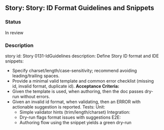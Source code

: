 ## Story: Story: ID Format Guidelines and Snippets

### Status

In review

### Description

story id: Story 0131-IdGuidelines
description:
Define Story ID format and IDE snippets:
- Specify charset/length/case-sensitivity; recommend avoiding leading/trailing spaces.
- Provide a minimal valid template and common error checklist (missing id, invalid format, duplicate id).
  **Acceptance Criteria:**
- Given the template is used, when authoring, then the doc passes dry-run without errors.
- Given an invalid id format, when validating, then an ERROR with actionable suggestion is reported.
  Tests:
  Unit:
  - Simple validator hints (trim/length/charset)
    Integration:
  - Dry-run flags format issues with suggestions
    E2E:
  - Authoring flow using the snippet yields a green dry-run



